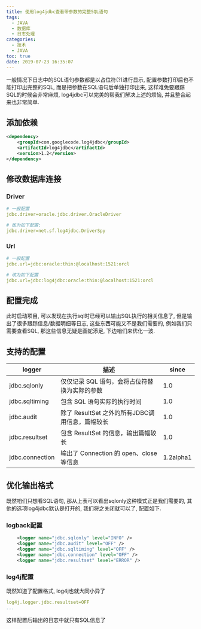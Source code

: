 ```yaml
---
title: 使用log4jdbc查看带参数的完整SQL语句
tags:
  - JAVA
  - 数据库
  - 日志处理
categories:
  - 技术
  - JAVA
toc: true
date: 2019-07-23 16:35:07
---
```


一般情况下日志中的SQL语句参数都是以占位符(?)进行显示, 配置参数打印后也不能打印出完整的SQL, 而是把参数在SQL语句后单独打印出来, 这样难免要跟踪SQL的时候会非常麻烦, log4jdbc可以完美的帮我们解决上述的烦恼, 并且整合起来也非常简单.

## 添加依赖
```xml
<dependency>
    <groupId>com.googlecode.log4jdbc</groupId>
    <artifactId>log4jdbc</artifactId>
    <version>1.2</version>
</dependency>
```
## 修改数据库连接
### Driver
```yml
# 一般配置
jdbc.driver=oracle.jdbc.driver.OracleDriver

# 改为如下配置:
jdbc.driver=net.sf.log4jdbc.DriverSpy
```
### Url
```yml
# 一般配置
jdbc.url=jdbc:oracle:thin:@localhost:1521:orcl

# 改为如下配置
jdbc.url=jdbc:log4jdbc:oracle:thin:@localhost:1521:orcl
```
## 配置完成
此时启动项目, 可以发现在执行sql时已经可以输出SQL执行的相关信息了, 但是输出了很多跟踪信息/数据明细等日志, 这些东西可能又不是我们需要的, 例如我们只需要查看SQL, 那这些信息无疑是画蛇添足, 下边咱们来优化一波.

## 支持的配置
|logger|描述|since|
|-|-|-|
|jdbc.sqlonly|仅仅记录 SQL 语句，会将占位符替换为实际的参数|1.0|
|jdbc.sqltiming|包含 SQL 语句实际的执行时间|1.0|
|jdbc.audit|除了 ResultSet 之外的所有JDBC调用信息，篇幅较长|1.0|
|jdbc.resultset|包含 ResultSet 的信息，输出篇幅较长|1.0|
|jdbc.connection|输出了 Connection 的 open、close 等信息|1.2alpha1|

## 优化输出格式
既然咱们只想看SQL语句, 那从上表可以看出sqlonly这种模式正是我们需要的, 其他的选项log4jdbc默认是打开的, 我们将之关闭就可以了, 配置如下.
### logback配置
```xml
	<logger name="jdbc.sqlonly" level="INFO" />
	<logger name="jdbc.audit" level="OFF" />
	<logger name="jdbc.sqltiming" level="OFF" />
	<logger name="jdbc.connection" level="OFF" />
	<logger name="jdbc.resultset" level="ERROR" />
```

### log4j配置
既然知道了配置格式, log4j也就大同小异了
```yml
log4j.logger.jdbc.resultset=OFF
...
```
这样配置后输出的日志中就只有SQL信息了